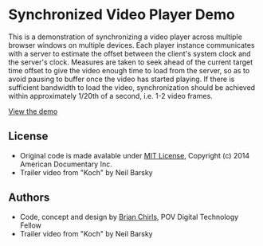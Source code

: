 # Synchronized Video Player Demo

This is a demonstration of synchronizing a video player across multiple browser windows on multiple devices. Each player instance communicates with a server to estimate the offset between the client's system clock and the server's clock. Measures are taken to seek ahead of the current target time offset to give the video enough time to load from the server, so as to avoid pausing to buffer once the video has started playing. If there is sufficient bandwidth to load the video, synchronization should be achieved within approximately 1/20th of a second, i.e. 1-2 video frames.

[View the demo](http://povdocs.github.io/sync-player/)

## License
- Original code is made avalable under [MIT License](http://www.opensource.org/licenses/mit-license.php), Copyright (c) 2014 American Documentary Inc.
- Trailer video from "Koch" by Neil Barsky

## Authors
- Code, concept and design by [Brian Chirls](http://chirls.com), POV Digital Technology Fellow
- Trailer video from "Koch" by Neil Barsky
